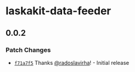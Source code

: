 # laskakit-data-feeder

## 0.0.2

### Patch Changes

- [`f71a7f5`](https://github.com/radoslavirha/ha-addons/commit/f71a7f5c5ad436a425edfb5a730ea46bfef94d52) Thanks [@radoslavirha](https://github.com/radoslavirha)! - Initial release
